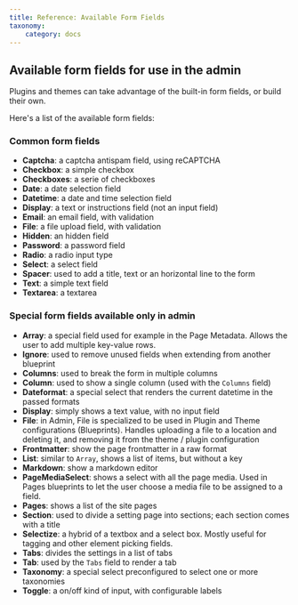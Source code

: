 ```yaml
---
title: Reference: Available Form Fields
taxonomy:
    category: docs
---
```


## Available form fields for use in the admin

Plugins and themes can take advantage of the built-in form fields, or build their own.

Here's a list of the available form fields:

### Common form fields

- **Captcha**: a captcha antispam field, using reCAPTCHA
- **Checkbox**: a simple checkbox
- **Checkboxes**: a serie of checkboxes
- **Date**: a date selection field
- **Datetime**: a date and time selection field
- **Display**: a text or instructions field (not an input field)
- **Email**: an email field, with validation
- **File**: a file upload field, with validation
- **Hidden**: an hidden field
- **Password**: a password field
- **Radio**: a radio input type
- **Select**: a select field
- **Spacer**: used to add a title, text or an horizontal line to the form
- **Text**: a simple text field
- **Textarea**: a textarea

### Special form fields available only in admin

- **Array**: a special field used for example in the Page Metadata. Allows the user to add multiple key-value rows.
- **Ignore**: used to remove unused fields when extending from another blueprint
- **Columns**: used to break the form in multiple columns
- **Column**: used to show a single column (used with the `Columns` field)
- **Dateformat**: a special select that renders the current datetime in the passed formats
- **Display**: simply shows a text value, with no input field
- **File**: in Admin, File is specialized to be used in Plugin and Theme configurations (Blueprints). Handles uploading a file to a location and deleting it, and removing it from the theme / plugin configuration
- **Frontmatter**: show the page frontmatter in a raw format
- **List**: similar to `Array`, shows a list of items, but without a key
- **Markdown**: show a markdown editor
- **PageMediaSelect**: shows a select with all the page media. Used in Pages blueprints to let the user choose a media file to be assigned to a field.
- **Pages**: shows a list of the site pages
- **Section**: used to divide a setting page into sections; each section comes with a title
- **Selectize**: a hybrid of a textbox and a select box. Mostly useful for tagging and other element picking fields.
- **Tabs**: divides the settings in a list of tabs
- **Tab**: used by the `Tabs` field to render a tab
- **Taxonomy**: a special select preconfigured to select one or more taxonomies
- **Toggle**: a on/off kind of input, with configurable labels

